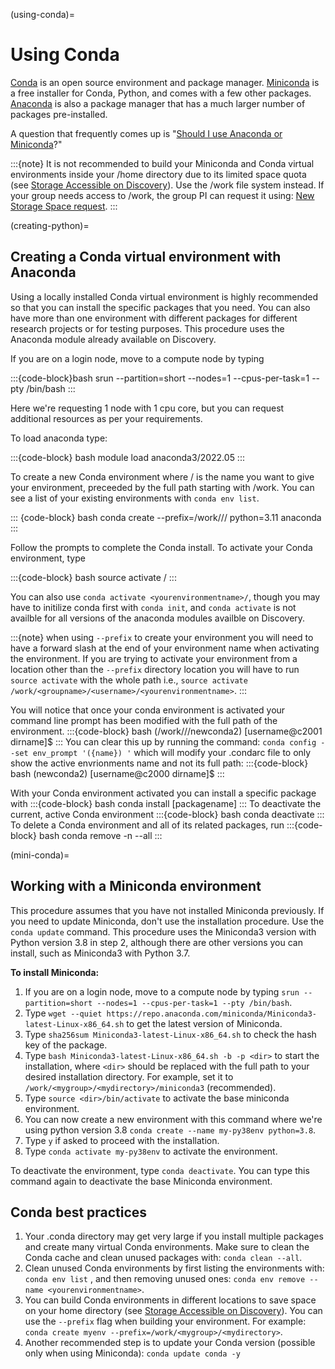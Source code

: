 (using-conda)=

# Using Conda

[Conda] is an open source environment and package manager. [Miniconda] is a free installer for Conda, Python,
and comes with a few other packages. [Anaconda] is also a package manager that has a much larger number of packages pre-installed.

A question that frequently comes up is "[Should I use Anaconda or Miniconda]?"

:::{note}
It is not recommended to build your Miniconda and Conda virtual environments inside your /home directory due to its limited space quota (see [Storage Accessible on Discovery]). Use the /work file system instead. If your group needs access to /work, the group PI can request it using: [New Storage Space request].
:::

(creating-python)=

## Creating a Conda virtual environment with Anaconda

Using a locally installed Conda virtual environment is highly recommended so that you can install the specific packages that you need.
You can also have more than one environment with different packages for different research projects or for testing purposes. This procedure uses the Anaconda module already available on Discovery.

If you are on a login node, move to a compute node by typing

:::{code-block}bash
srun --partition=short --nodes=1 --cpus-per-task=1 --pty /bin/bash
:::

Here we're requesting 1 node with 1 cpu core, but you can request additional resources as per your requirements.

To load anaconda type:

:::{code-block} bash
module load anaconda3/2022.05
:::

To create a new Conda environment where /<yourenvironmentname> is the name you want to give your environment, preceeded by the full path starting with /work. You can see a list of your existing environments with `conda env list`.

::: {code-block} bash
conda create --prefix=/work/<groupname>/<username>/<yourenvironmentname> python=3.11 anaconda
:::

Follow the prompts to complete the Conda install.
To activate your Conda environment, type

:::{code-block} bash
source activate <yourenvironmentname>/
:::

You can also use `conda activate <yourenvironmentname>/`, though you may have to initilize conda first with `conda init`, and `conda activate` is not availble for all versions of the anaconda modules availble on Discovery. 

:::{note} when using `--prefix` to create your environment you will need to have a forward slash at the end of your environment name when activating the environment. If you are trying to activate your environment from a location other than the `--prefix` directory location you will have to run `source activate` with the whole path i.e., `source activate /work/<groupname>/<username>/<yourenvironmentname>`.
:::

You will notice that once your conda environment is activated your command line prompt has been modified with the full path of the environment.
:::{code-block} bash
(/work/<groupname>/<username>/newconda2) [username@c2001 dirname]$
:::
You can clear this up by running the command: ``conda config --set env_prompt '({name}) '`` which will modify your .condarc file to only show the active envrionments name and not its full path: 
:::{code-block} bash
(newconda2) [username@c2000 dirname]$
:::

With your Conda environment activated you can install a specific package with 
:::{code-block} bash
conda install [packagename]
:::
To deactivate the current, active Conda environment
:::{code-block} bash
conda deactivate
:::
To delete a Conda environment and all of its related packages, run
:::{code-block} bash
conda remove -n <yourenvironmentname> --all
:::

(mini-conda)=

## Working with a Miniconda environment

This procedure assumes that you have not installed Miniconda previously. If you need to update Miniconda, don't use the installation procedure. Use the
`conda update` command. This procedure uses the Miniconda3 version with Python version 3.8 in step 2, although there are other versions you can install, such as
Miniconda3 with Python 3.7.

**To install Miniconda:**

1. If you are on a login node, move to a compute node by typing `srun --partition=short --nodes=1 --cpus-per-task=1 --pty /bin/bash`.
1. Type `wget --quiet https://repo.anaconda.com/miniconda/Miniconda3-latest-Linux-x86_64.sh` to get the latest version of Miniconda.
1. Type `sha256sum Miniconda3-latest-Linux-x86_64.sh` to check the hash key of the package.
1. Type `bash Miniconda3-latest-Linux-x86_64.sh -b -p <dir>` to start the installation, where `<dir>` should be replaced with the full path to your desired installation directory. For example, set it to `/work/<mygroup>/<mydirectory>/miniconda3` (recommended).
1. Type `source <dir>/bin/activate` to activate the base miniconda environment.
1. You can now create a new environment with this command where we're using python version 3.8 `conda create --name my-py38env python=3.8`.
1. Type `y` if asked to proceed with the installation.
1. Type `conda activate my-py38env` to activate the environment.

To deactivate the environment, type `conda deactivate`. You can type this command again to deactivate the base Miniconda environment.

## Conda best practices

1. Your .conda directory may get very large if you install multiple packages and create many virtual Conda environments. Make sure to clean the Conda cache and clean unused packages with: `conda clean --all`.
1. Clean unused Conda environments by first listing the environments with: `conda env list` , and then removing unused ones: `conda env remove --name <yourenvironmentname>`.
1. You can build Conda environments in different locations to save space on your home directory (see [Storage Accessible on Discovery]). You can use the `--prefix` flag when building your environment. For example: `conda create myenv --prefix=/work/<mygroup>/<mydirectory>`.
1. Another recommended step is to update your Conda version (possible only when using Miniconda): `conda update conda -y`


[anaconda]: https://docs.anaconda.com
[conda]: https://docs.conda.io/en/latest/ 
[miniconda]: https://docs.conda.io/en/latest/miniconda.html 
[should I use anaconda or miniconda]: https://docs.conda.io/projects/conda/en/latest/user-guide/install/download.html#anaconda-or-miniconda
[Storage Accessible on Discovery]: ../storage/discovery_storage.md
[New Storage Space request]: https://bit.ly/NURC-NewStorage
